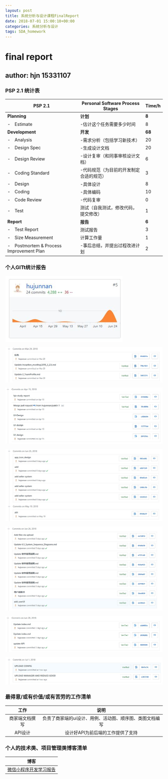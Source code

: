 ```yaml
---
layout: post
title: 系统分析与设计课程FinalReport
date: 2018-07-01 15:00:10+00:00
categories: 系统分析与设计
tags: SDA_homework
---
```


# final report

## author: hjn 15331107

### PSP 2.1 统计表

| PSP 2.1 | Personal Software Process Stages | Time/h |
| - | - | - |
| **Planning** | **计划** | **8** |
| -　Estimate | -估计这个任务需要多少时间  | 8 |
| **Development** | **开发** | **68** |
| -　Analysis | -需求分析（包括学习新技术） | 20 |
| -　Design Spec | -生成设计文档 | 20 |
| -　Design Review | -设计复审（和同事审核设计文档） | 6 |
| -　Coding Standard | -代码规范（为目前的开发制定合适的规范） | 3 |
| -　Design | -具体设计 | 8 |
| -　Coding| -具体编码 | 10 |
| -　Code Review | -代码复审 | 0 |
| -　Test | 测试（自我测试，修改代码，提交修改） | 1 |
| **Report** | **报告** | **6** |
| -　Test Report | 测试报告 | 3 |
| -　Size Measurement| 计算工作量 | 1 |
| -　Postmortem & Process Improvement Plan| -事后总结，并提出过程改进计划| 2 |

### 个人GITt统计报告

![commit_summary](../media/pic/sda/total_commit.JPG)

![commit_1](../media/pic/sda/commit_1.JPG)

![commit_2](../media/pic/sda/commit_2.JPG)

![commit_3](../media/pic/sda/commit_3.JPG)

![commit_4](../media/pic/sda/commit_4.JPG)

![commit_5](../media/pic/sda/commit_5.JPG)

![commit_6](../media/pic/sda/commit_6.JPG)

### 最得意/或有价值/或有苦劳的工作清单

| 工作 | 说明 |
| :--: | :--: |
| 商家端文档撰写 | 负责了商家端的ui设计、用例、活动图、顺序图、类图文档编写 |
| API设计 | 设计好API为前后端的工作提供了支持 |

### 个人的技术类、项目管理类博客清单

| 博客 |
| :--: |
|[微信小程序开发学习报告](https://github.com/CanyonSYSU/Dashboard/blob/master/documents/X2_TechWork_Report/15331107-微信小程序开发学习报告.md) |